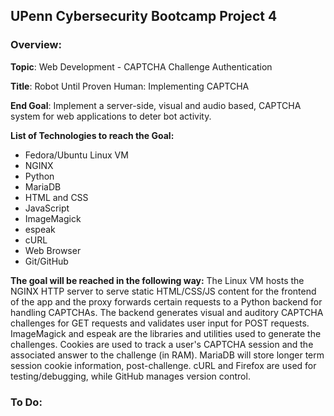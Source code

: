 ## UPenn Cybersecurity Bootcamp Project 4

### Overview:

**Topic**: Web Development - CAPTCHA Challenge Authentication

**Title**: Robot Until Proven Human: Implementing CAPTCHA

**End Goal**: Implement a server-side, visual and audio based, CAPTCHA system for web applications to deter bot activity.

**List of Technologies to reach the Goal:**
 - Fedora/Ubuntu Linux VM
 - NGINX
 - Python
 - MariaDB
 - HTML and CSS
 - JavaScript
 - ImageMagick
 - espeak
 - cURL
 - Web Browser
 - Git/GitHub

**The goal will be reached in the following way:**
The Linux VM hosts the NGINX HTTP server to serve static HTML/CSS/JS content for the frontend of the app and the proxy forwards certain requests to a Python backend for handling CAPTCHAs. The backend generates visual and auditory CAPTCHA challenges for GET requests and validates user input for POST requests. ImageMagick and espeak are the libraries and utilities used to generate the challenges. Cookies are used to track a user's CAPTCHA session and the associated answer to the challenge (in RAM). MariaDB will store longer term session cookie information, post-challenge. cURL and Firefox are used for testing/debugging, while GitHub manages version control.


### To Do:


